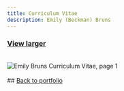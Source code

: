 ```yaml
---
title: Curriculum Vitae
description: Emily (Beckman) Bruns
---
```


### <a href="https://www.canva.com/design/DAFyGGzhjGs/W5ut61rtj2f-fwH438Ypnw/view?utm_content=DAFyGGzhjGs&utm_campaign=share_your_design&utm_medium=link&utm_source=shareyourdesignpanel#5">View larger</a>
<br>
<img src="https://github.com/eb-bruns/EmilyBruns_CV-1.pdf" alt="Emily Bruns Curriculum Vitae, page 1"/>
<br><br>
## <a href="https://eb-bruns.github.io">Back to portfolio</a>
